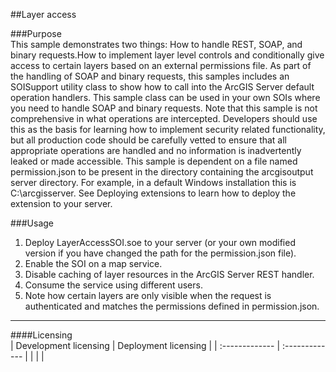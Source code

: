 ##Layer access

###Purpose  
This sample demonstrates two things: How to handle REST, SOAP, and binary requests.How to implement layer level controls and conditionally give access to certain layers based on an external permissions file. As part of the handling of SOAP and binary requests, this samples includes an SOISupport utility class to show how to call into the ArcGIS Server default operation handlers. This sample class can be used in your own SOIs where you need to handle SOAP and binary requests. Note that this sample is not comprehensive in what operations are intercepted. Developers should use this as the basis for learning how to implement security related functionality, but all production code should be carefully vetted to ensure that all appropriate operations are handled and no information is inadvertently leaked or made accessible. This sample is dependent on a file named permission.json to be present in the directory containing the arcgisoutput server directory. For example, in a default Windows installation this is C:\arcgisserver. See Deploying extensions to learn how to deploy the extension to your server.  


###Usage
1. Deploy LayerAccessSOI.soe to your server (or your own modified version if you have changed the path for the permission.json file).  
1. Enable the SOI on a map service.  
1. Disable caching of layer resources in the ArcGIS Server REST handler.  
1. Consume the service using different users.  
1. Note how certain layers are only visible when the request is authenticated and matches the permissions defined in permission.json.  









---------------------------------

####Licensing  
| Development licensing | Deployment licensing | 
| :------------- | :------------- | 
|  |  |  


